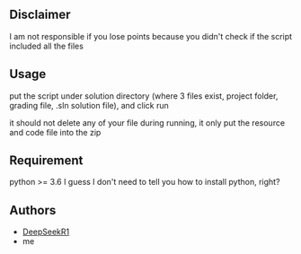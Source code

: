 ## Disclaimer

I am not responsible if you lose points because you didn't check if the script included all the files

## Usage

put the script under solution directory (where 3 files exist, project folder, grading file, .sln solution file), and click run

it should not delete any of your file during running, it only put the resource and code file into the zip

## Requirement

python >= 3.6
I guess I don't need to tell you how to install python, right?

## Authors

- [DeepSeekR1](https://www.deepseek.com/)
- me